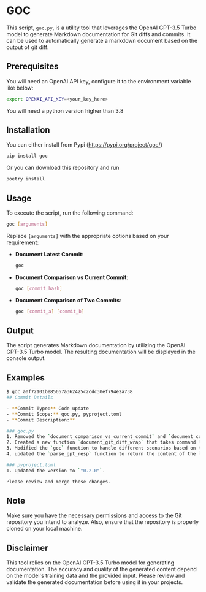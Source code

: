 # GOC

This script, `goc.py`, is a utility tool that leverages the OpenAI GPT-3.5 Turbo model to generate Markdown documentation for Git diffs and commits. It can be used to automatically generate a markdown document based on the output of git diff:


## Prerequisites

You will need an OpenAI API key, configure it to the environment variable like below:

```bash
export OPENAI_API_KEY=<your_key_here>
```

You will need a python version higher than 3.8

## Installation

You can either install from Pypi (https://pypi.org/project/goc/)
```bash
pip install goc
```

Or you can download this repository and run

```bash
poetry install
```

## Usage

To execute the script, run the following command:

```bash
goc [arguments]
```

Replace `[arguments]` with the appropriate options based on your requirement:

- **Document Latest Commit**:
  ```bash
  goc
  ```

- **Document Comparison vs Current Commit**:
  ```bash
  goc [commit_hash]
  ```

- **Document Comparison of Two Commits**:
  ```bash
  goc [commit_a] [commit_b]
  ```

## Output

The script generates Markdown documentation by utilizing the OpenAI GPT-3.5 Turbo model. The resulting documentation will be displayed in the console output.


## Examples

```bash
$ goc a0f72101be85667a362425c2cdc30ef794e2a738
## Commit Details

- **Commit Type:** Code update
- **Commit Scope:** goc.py, pyproject.toml
- **Commit Description:**

### goc.py
1. Removed the `document_comparison_vs_current_commit` and `document_comparison_of_2_commits` functions as they were not being used.
2. Created a new function `document_git_diff_wrap` that takes command line arguments and runs the `git diff` command with those arguments. This allows for easy comparison of commits by passing the commit hashes or branches directly as arguments.
3. Modified the `goc` function to handle different scenarios based on the number of command line arguments passed. If no arguments are provided, it compares the latest two commits. If one or more arguments are provided, it passes them directly to `document_git_diff_wrap` for comparison.
4. updated the `parse_gpt_resp` function to return the content of the last choice/message in the response, as the final generated markdown content is usually the last choice.

### pyproject.toml
1. Updated the version to `"0.2.0"`.

Please review and merge these changes.
```

## Note

Make sure you have the necessary permissions and access to the Git repository you intend to analyze. Also, ensure that the repository is properly cloned on your local machine.

## Disclaimer

This tool relies on the OpenAI GPT-3.5 Turbo model for generating documentation. The accuracy and quality of the generated content depend on the model's training data and the provided input. Please review and validate the generated documentation before using it in your projects.
